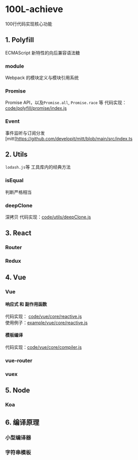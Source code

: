 # 100L-achieve
100行代码实现核心功能

## 1. Polyfill
ECMAScript 新特性的向后兼容语法糖

### module
Webpack 的模块定义与模块引用系统

### Promise
Promise API，以及`Promise.all`, `Promise.race` 等
代码实现：[code/polyfill/promise/index.js](./code/polyfill/promise/index.js)

### Event
事件监听与订阅分发
[mitt]https://github.com/developit/mitt/blob/main/src/index.ts

## 2. Utils
`lodash.js`等 工具库内的经典方法

### isEqual
判断严格相当

### deepClone
深拷贝
代码实现：[code/utils/deepClone.js](./code/utils/deepClone.js)

## 3. React

### Router

### Redux

## 4. Vue

### Vue
#### 响应式 和 副作用函数
代码实现： [code/vue/core/reactive.js](./code/vue/core/reactive.js)  
使用例子：[example/vue/core/reactive.js](./example/vue/core/reactive.html)

#### 模板编译
代码实现：[code/vue/core/compiler.js](./code/vue/core/compiler.js)

### vue-router


### vuex

## 5. Node

### Koa

## 6. 编译原理
### 小型编译器

### 字符串模板
